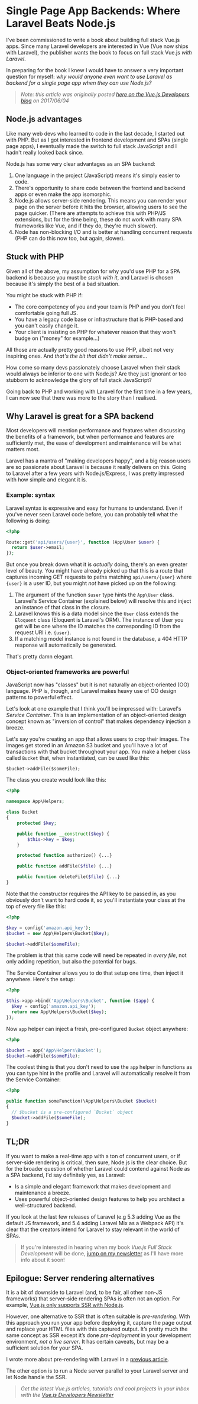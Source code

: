 # Single Page App Backends: Where Laravel Beats Node.js

I've been commissioned to write a book about building full stack Vue.js apps. Since many Laravel developers are interested in Vue (Vue now ships with Laravel), the publisher wants the book to focus on full stack Vue.js *with Laravel*.

In preparing for the book I knew I would have to answer a very important question for myself: *why would anyone even want to use Laravel as backend for a single page app when they can use Node.js?*

> *Note: this article was originally posted [here on the Vue.js Developers blog](http://vuejsdevelopers.com/2017/06/04/vue-js-backend-laravel-beats-node/?jsdojo_id=cjs_lbn) on 2017/06/04*

## Node.js advantages

Like many web devs who learned to code in the last decade, I started out with PHP. But as I got interested in frontend development and SPAs (single page apps), I eventually made the switch to full stack JavaScript and I hadn't really looked back since.

Node.js has some very clear advantages as an SPA backend:

1. One language in the project (JavaScript) means it's simply easier to code.
1. There's opportunity to share code between the frontend and backend apps or even make the app isomorphic.
1. Node.js allows server-side rendering. This means you can render your page on the server before it hits the browser, allowing users to see the page quicker. (There are attempts to achieve this with PHP/JS extensions, but for the time being, these do not work with many SPA frameworks like Vue, and if they do, they're much slower).
1. Node has non-blocking I/O and is better at handling concurrent requests (PHP can do this now too, but again, slower).

## Stuck with PHP

Given all of the above, my assumption for why you'd use PHP for a SPA backend is because you must be *stuck with it*, and Laravel is chosen because it's simply the best of a bad situation. 

You might be stuck with PHP if:

<!--more-->

- The core competency of you and your team is PHP and you don't feel comfortable going full JS. 
- You have a legacy code base or infrastructure that is PHP-based and you can't easily change it. 
- Your client is insisting on PHP for whatever reason that they won't budge on ("money" for example...)

All those are actually pretty good reasons to use PHP, albeit not very inspiring ones. And *that's the bit that didn't make sense*... 

How come so many devs passionately choose Laravel when their stack would always be inferior to one with Node.js? Are they just ignorant or too stubborn to acknowledge the glory of full stack JavaScript?

Going back to PHP and working with Laravel for the first time in a few years, I can now see that there was more to the story than I realised.

## Why Laravel is great for a SPA backend

Most developers will mention performance and features when discussing the benefits of a framework, but when performance and features are sufficiently met, the ease of development and maintenance will be what matters most.

Laravel has a mantra of "making developers happy", and a big reason users are so passionate about Laravel is because it really delivers on this. Going to Laravel after a few years with Node.js/Express, I was pretty impressed with how simple and elegant it is.

### Example: syntax

Laravel syntax is expressive and easy for humans to understand. Even if you've never seen Laravel code before, you can probably tell what the following is doing:

```php
<?php

Route::get('api/users/{user}', function (App\User $user) {
  return $user->email;
});
```

But once you break down what it is *actually* doing, there's an even greater level of beauty. You might have already picked up that this is a route that captures incoming GET requests to paths matching `api/users/{user}` where `{user}` is a user ID, but you might *not* have picked up on the following:

1. The argument of the function `$user` type hints the `App\User` class. Laravel's Service Container (explained below) will resolve this and inject an instance of that class in the closure.
2. Laravel knows this is a data model since the `User` class extends the `Eloquent` class (Eloquent is Laravel's ORM). The instance of User you get will be one where the ID matches the corresponding ID from the request URI i.e. `{user}`.
3. If a matching model instance is not found in the database, a 404 HTTP response will automatically be generated.

That's pretty damn elegant.

### Object-oriented frameworks are powerful

JavaScript now has "classes" but it is not naturally an object-oriented (OO) language. PHP is, though, and Laravel makes heavy use of OO design patterns to powerful effect. 

Let's look at one example that I think you'll be impressed with: Laravel's *Service Container*. This is an implementation of an object-oriented design concept known as "inversion of control" that makes dependency injection a breeze. 

Let's say you're creating an app that allows users to crop their images. The images get stored in an Amazon S3 bucket and you'll have a lot of transactions with that bucket throughout your app. You make a helper class called `Bucket` that, when instantiated, can be used like this:

```
$bucket->addFile($someFile);
```

The class you create would look like this:

```php
<?php

namespace App\Helpers;

class Bucket
{
    protected $key;

    public function __construct($key) {
        $this->key = $key;
    }

    protected function authorize() {...}

    public function addFile($file) {...}

    public function deleteFile($file) {...}
}

```

Note that the constructor requires the API key to be passed in, as you obviously don't want to hard code it, so you'll instantiate your class at the top of every file like this:

```php
<?php

$key = config('amazon.api_key');
$bucket = new App\Helpers\Bucket($key);

$bucket->addFile($someFile);
```

The problem is that this same code will need be repeated in *every file*, not only adding repetition, but also the potential for bugs.

The Service Container allows you to do that setup one time, then inject it anywhere. Here's the setup:

```php
<?php

$this->app->bind('App\Helpers\Bucket', function ($app) {
  $key = config('amazon.api_key');
  return new App\Helpers\Bucket($key);
});
```

Now `app` helper can inject a fresh, pre-configured `Bucket` object anywhere:

```php
<?php

$bucket = app('App\Helpers\Bucket');
$bucket->addFile($someFile);
```

The coolest thing is that you don't need to use the `app` helper in functions as you can type hint in the profile and Laravel will automatically resolve it from the Service Container:

```php
<?php

public function someFunction(\App\Helpers\Bucket $bucket) 
{
  // $bucket is a pre-configured `Bucket` object
  $bucket->addFile($someFile);
}
```

## TL;DR

If you want to make a real-time app with a ton of concurrent users, or if server-side rendering is critical, then sure, Node.js is the clear choice. But for the broader question of whether Laravel could contend against Node as a SPA backend, I'd say definitely yes, as Laravel:

- Is a simple and elegant framework that makes development and maintenance a breeze.
- Uses powerful object-oriented design features to help you architect a well-structured backend.

If you look at the last few releases of Laravel (e.g 5.3 adding Vue as the default JS framework, and 5.4 adding Laravel Mix as a Webpack API) it's clear that the creators intend for Laravel to stay relevant in the world of SPAs.

> If you're interested in hearing when my book *Vue.js Full Stack Development* will be done, [jump on my newsletter](http://vuejsdevelopers.com/newsletter) as I'll have more info about it soon!

## Epilogue: Server rendering alternatives

It is a bit of downside to Laravel (and, to be fair, all other non-JS frameworks) that server-side rendering SPAs is often not an option. For example, [Vue.js only supports SSR with Node.js](https://github.com/vuejs/vue/issues/4101#issuecomment-258194824). 

However, one alternative to SSR that is often suitable is *pre-rendering*. With this approach you run your app before deploying it, capture the page output and replace your HTML files with this captured output. It’s pretty much the same concept as SSR except it’s done *pre-deployment* in your development environment, *not a live server*. It has certain caveats, but may be a sufficient solution for your SPA.

I wrote more about pre-rendering with Laravel in a [previous article](/2017/04/01/vue-js-prerendering-node-laravel/).

The other option is to run a Node server parallel to your Laravel server and let Node handle the SSR.

> *Get the latest Vue.js articles, tutorials and cool projects in your inbox with the [Vue.js Developers Newsletter](http://vuejsdevelopers.com/newsletter/?jsdojo_id=cjs_lbn)*
